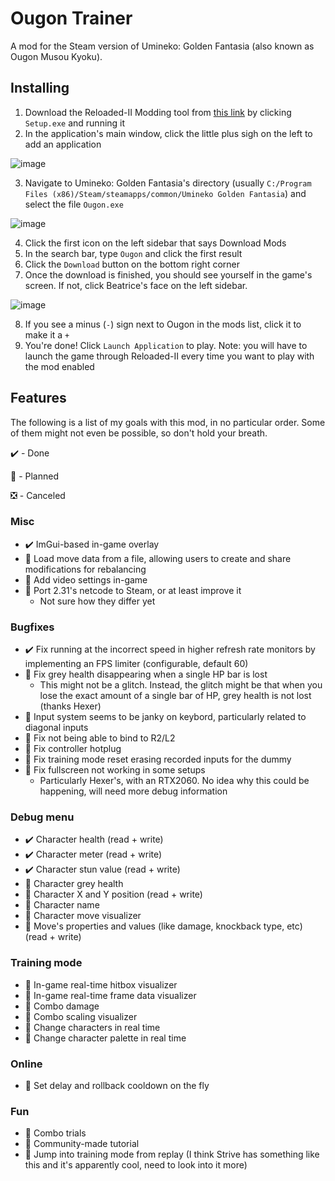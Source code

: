 # Ougon Trainer

A mod for the Steam version of Umineko: Golden Fantasia (also known as Ougon Musou Kyoku).

## Installing

1. Download the Reloaded-II Modding tool from [this link](https://github.com/Reloaded-Project/Reloaded-II/releases/latest) by clicking `Setup.exe` and running it
2. In the application's main window, click the little plus sigh on the left to add an application

![image](https://github.com/SkyLeite/Ougon/assets/16887983/a7f7dd6b-2ca3-4c5c-bfd7-d1bef1ed402d)

3. Navigate to Umineko: Golden Fantasia's directory (usually `C:/Program Files (x86)/Steam/steamapps/common/Umineko Golden Fantasia`) and select the file `Ougon.exe`

![image](https://github.com/SkyLeite/Ougon/assets/16887983/d27f86c6-8f70-4e43-a93a-45b610acb9d5)

4. Click the first icon on the left sidebar that says Download Mods
5. In the search bar, type `Ougon` and click the first result
6. Click the `Download` button on the bottom right corner
7. Once the download is finished, you should see yourself in the game's screen. If not, click Beatrice's face on the left sidebar.

![image](https://github.com/SkyLeite/Ougon/assets/16887983/27c65f81-ec99-4070-a852-4f28f88e367a)

8. If you see a minus (`-`) sign next to Ougon in the mods list, click it to make it a `+`
9. You're done! Click `Launch Application` to play. Note: you will have to launch the game through Reloaded-II every time you want to play with the mod enabled


## Features

The following is a list of my goals with this mod, in no particular order. Some of them might not even be possible, so don't hold your breath.

✔️ - Done

🏁 - Planned

❎ - Canceled

### Misc
* ✔️ ImGui-based in-game overlay
* 🏁 Load move data from a file, allowing users to create and share modifications for rebalancing
* 🏁 Add video settings in-game
* 🏁 Port 2.31's netcode to Steam, or at least improve it
  * Not sure how they differ yet

### Bugfixes
* ✔️ Fix running at the incorrect speed in higher refresh rate monitors by implementing an FPS limiter (configurable, default 60)
* 🏁 Fix grey health disappearing when a single HP bar is lost
  * This might not be a glitch. Instead, the glitch might be that when you lose the exact amount of a single bar of HP, grey health is not lost (thanks Hexer)
* 🏁 Input system seems to be janky on keybord, particularly related to diagonal inputs
* 🏁 Fix not being able to bind to R2/L2
* 🏁 Fix controller hotplug
* 🏁 Fix training mode reset erasing recorded inputs for the dummy
* 🏁 Fix fullscreen not working in some setups
  * Particularly Hexer's, with an RTX2060. No idea why this could be happening, will need more debug information

### Debug menu
* ✔️ Character health (read + write)
* ✔️ Character meter (read + write)
* ✔️ Character stun value (read + write)
* 🏁 Character grey health
* 🏁 Character X and Y position (read + write)
* 🏁 Character name
* 🏁 Character move visualizer
* 🏁 Move's properties and values (like damage, knockback type, etc) (read + write)

### Training mode
* 🏁 In-game real-time hitbox visualizer
* 🏁 In-game real-time frame data visualizer
* 🏁 Combo damage
* 🏁 Combo scaling visualizer
* 🏁 Change characters in real time
* 🏁 Change character palette in real time

### Online
* 🏁 Set delay and rollback cooldown on the fly

### Fun
* 🏁 Combo trials
* 🏁 Community-made tutorial
* 🏁 Jump into training mode from replay (I think Strive has something like this and it's apparently cool, need to look into it more)
